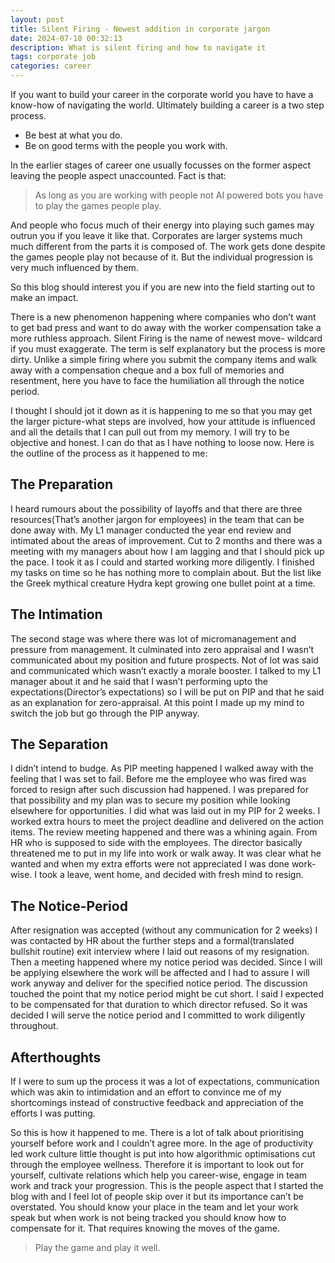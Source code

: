 ```yaml
---
layout: post
title: Silent Firing - Newest addition in corporate jargon
date: 2024-07-10 00:32:13
description: What is silent firing and how to navigate it
tags: corporate job
categories: career
---
```



If you want to build your career in the corporate world you have to have a know-how of navigating the world. Ultimately building a career is a two step process. 
- Be best at what you do. 
- Be on good terms with the people you work with.

In the earlier stages of career one usually focusses on the former aspect leaving the people aspect unaccounted. Fact is that: 
> As long as you are working with people not AI powered bots you have to play the games people play. 

And people who focus much of their energy into playing such games may outrun you if you leave it like that.
Corporates are larger systems much much different from the parts it is composed of. The work gets done despite the games people play not because of it. But the individual progression is very much influenced by them.

So this blog should interest you if you are new into the field starting out to make an impact. 

There is a new phenomenon happening where companies who don’t want to get bad press and want to do away with the worker compensation take a more ruthless approach.
Silent Firing is the name of newest move- wildcard if you must exaggerate. The term is self explanatory but the process is more dirty. 
Unlike a simple firing where you submit the company items and walk away with a compensation cheque and a box full of memories and resentment, here you have to face the humiliation all through the notice period. 

I thought I should jot it down as it is happening to me so that you may get the larger picture-what steps are involved, how your attitude is influenced and all the details that I can pull out from my memory. I will try to be objective and honest. I can do that as I have nothing to loose now.
Here is the outline of the process as it happened to me:
## The Preparation
I heard rumours about the possibility of layoffs and that there are three resources(That’s another jargon for employees) in the team that can be done away with. My L1 manager conducted the year end review and intimated about the areas of improvement.  Cut to 2 months and there was a meeting with my managers about how I am lagging and that I should pick up the pace. I took it as I could and started working more diligently. I finished my tasks on time so he has nothing more to complain about. But the list like the Greek mythical creature Hydra kept growing one bullet point at a time.
## The Intimation
The second stage was where there was lot of micromanagement and pressure from management. It culminated into zero appraisal and I wasn’t communicated about my position and future prospects. Not of lot was said and communicated which wasn’t exactly a morale booster. I talked to my L1 manager about it and he said that I wasn’t performing upto the expectations(Director’s expectations)  so I will be put on PIP and that he said as an explanation for zero-appraisal. At this point I made up my mind to switch the job but go through the PIP anyway. 
## The Separation
I didn’t intend to budge. As PIP meeting happened I walked away with the feeling that I was set to fail. Before me the employee who was fired was forced to resign after such discussion had happened. I was prepared for that possibility and my plan was to secure my position while looking elsewhere for opportunities. I did what was laid out in my PIP for 2 weeks. I worked extra hours to meet the project deadline and delivered on the action items. The review meeting happened and there was a whining again. From HR who is supposed to side with the employees. The director basically threatened me to put in my life into work or walk away. It was clear what he wanted and when my extra efforts were not appreciated I was done work-wise. I took a leave, went home, and decided with fresh mind to resign.
## The Notice-Period
After resignation was accepted (without any communication for 2 weeks) I was contacted by HR about the further steps and a formal(translated bullshit routine) exit interview where I laid out reasons of my resignation. Then a meeting happened where my notice period was decided. Since I will be applying elsewhere the work will be affected and I had to assure I will work anyway and deliver for the specified notice period. The discussion touched the point that my notice period might be cut short. I said I expected to be compensated for that duration to which director refused. So it was decided I will serve the notice period and I committed to work diligently throughout. 
## Afterthoughts
If I were to sum up the process it was a lot of expectations, communication which was akin to intimidation and an effort to convince me of my shortcomings instead of constructive feedback and appreciation of the efforts I was putting.

So this is how it happened to me. There is a lot of talk about prioritising yourself before work and I couldn’t agree more. In the age of productivity led work culture little thought is put into how algorithmic optimisations cut through the employee wellness. Therefore it is important to look out for yourself, cultivate relations which help you career-wise, engage in team work and track your progression. This is the people aspect that I started the blog with and I feel lot of people skip over it but its importance can’t be overstated. You should know your place in the team and let your work speak but when work is not being tracked you should know how to compensate for it. That requires knowing the moves of the game. 
> Play the game and play it well.






